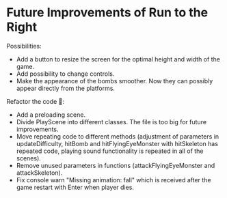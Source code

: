 # Future Improvements of Run to the Right

Possibilities:

- Add a button to resize the screen for the optimal height and width of the game.
- Add possibility to change controls.
- Make the appearance of the bombs smoother. Now they can possibly appear directly from the platforms.

Refactor the code 🙂:

- Add a preloading scene.
- Divide PlayScene into different classes. The file is too big for future improvements.
- Move repeating code to different methods (adjustment of parameters in updateDifficulty, hitBomb and hitFlyingEyeMonster with hitSkeleton has repeated code, playing sound functionality is repeated in all of the scenes).
- Remove unused parameters in functions (attackFlyingEyeMonster and attackSkeleton).
- Fix console warn "Missing animation: fall" which is received after the game restart with Enter when player dies.
